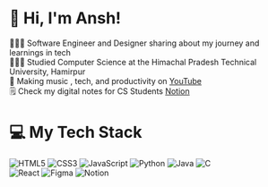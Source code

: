 <!-- Level 3: Add custom code -->

# 👋 Hi, I'm Ansh!
👩🏻‍💻 Software Engineer and Designer sharing about my journey and learnings in tech<br/>
👩🏻‍🎓 Studied Computer Science at the Himachal Pradesh Technical University, Hamirpur<br/>
🎨 Making music , tech, and productivity on [YouTube](https://www.youtube.com/c/pykvtz)<br/>
🗒️ Check my digital notes for CS Students [Notion](https://smoggy-hat-23d.notion.site/My-Notes-11b45ba9ac0d8083b8f1c1c34b57f43c?pvs=4)<br/>

# 💻 My Tech Stack
<!-- Badges from https://github.com/Ileriayo/markdown-badges -->
![HTML5](https://img.shields.io/badge/html5-%23E34F26.svg?style=for-the-badge&logo=html5&logoColor=white)
![CSS3](https://img.shields.io/badge/css3-%231572B6.svg?style=for-the-badge&logo=css3&logoColor=white)
![JavaScript](https://img.shields.io/badge/javascript-%23323330.svg?style=for-the-badge&logo=javascript&logoColor=%23F7DF1E)
![Python](https://img.shields.io/badge/python-3670A0?style=for-the-badge&logo=python&logoColor=ffdd54)
![Java](https://img.shields.io/badge/java-%23ED8B00.svg?style=for-the-badge&logo=openjdk&logoColor=white)
![C](https://img.shields.io/badge/c-%2300599C.svg?style=for-the-badge&logo=c&logoColor=white)<br/>
![React](https://img.shields.io/badge/react-%2320232a.svg?style=for-the-badge&logo=react&logoColor=%2361DAFB)
![Figma](https://img.shields.io/badge/figma-%23F24E1E.svg?style=for-the-badge&logo=figma&logoColor=white)
![Notion](https://img.shields.io/badge/Notion-%23000000.svg?style=for-the-badge&logo=notion&logoColor=white)

